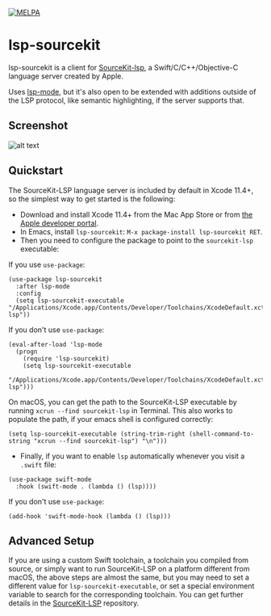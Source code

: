 [![MELPA](https://melpa.org/packages/lsp-sourcekit-badge.svg)](https://melpa.org/#/lsp-sourcekit)

# lsp-sourcekit

lsp-sourcekit is a client for [SourceKit-lsp](https://github.com/apple/sourcekit-lsp), a Swift/C/C++/Objective-C language server created by Apple.

Uses [lsp-mode](https://github.com/emacs-lsp/lsp-mode), but it's also open to be extended with additions outside of the LSP protocol, like semantic highlighting, if the server supports that.

## Screenshot

![alt text](https://github.com/emacs-lsp/lsp-sourcekit/raw/master/images/main_screenshot.png "Screenshot of SourceKit-lsp in Emacs")

## Quickstart

The SourceKit-LSP language server is included by default in Xcode 11.4+, so the simplest way to get started is the following:

- Download and install Xcode 11.4+ from the Mac App Store or from [the Apple developer portal](https://developer.apple.com).
- In Emacs, install `lsp-sourcekit`: `M-x package-install lsp-sourcekit RET`.
- Then you need to configure the package to point to the `sourcekit-lsp` executable:

If you use `use-package`:

```elisp
(use-package lsp-sourcekit
  :after lsp-mode
  :config
  (setq lsp-sourcekit-executable "/Applications/Xcode.app/Contents/Developer/Toolchains/XcodeDefault.xctoolchain/usr/bin/sourcekit-lsp"))
```

If you don't use `use-package`:

```elisp
(eval-after-load 'lsp-mode
  (progn
    (require 'lsp-sourcekit)
    (setq lsp-sourcekit-executable
          "/Applications/Xcode.app/Contents/Developer/Toolchains/XcodeDefault.xctoolchain/usr/bin/sourcekit-lsp")))
```

On macOS, you can get the path to the SourceKit-LSP executable by running `xcrun --find sourcekit-lsp` in Terminal. This also works to populate the path, if your emacs shell is configured correctly: 

```elisp
(setq lsp-sourcekit-executable (string-trim-right (shell-command-to-string "xcrun --find sourcekit-lsp") "\n")))
```

- Finally, if you want to enable `lsp` automatically whenever you visit a `.swift` file:

```elisp
(use-package swift-mode
  :hook (swift-mode . (lambda () (lsp))))
```

If you don't use `use-package`:

```elisp
(add-hook 'swift-mode-hook (lambda () (lsp)))
```

## Advanced Setup

If you are using a custom Swift toolchain, a toolchain you compiled from source, or simply want to run SourceKit-LSP on a platform different from macOS, the above steps are almost the same, but you may need to set a different value for `lsp-sourcekit-executable`, or set a special environment variable to search for the corresponding toolchain. You can get further details in the [SourceKit-LSP](https://github.com/apple/sourcekit-lsp) repository.
